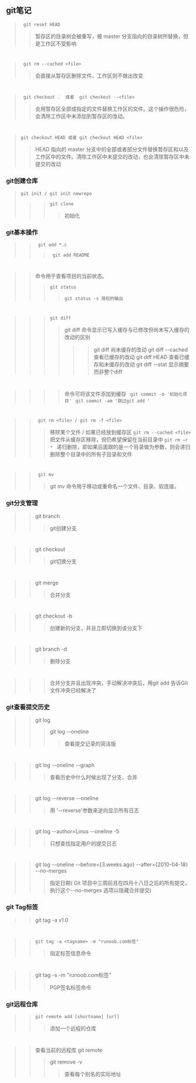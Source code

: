 ## git笔记
>``` git reset HEAD```
>> 暂存区的目录树会被重写，被 master 分支指向的目录树所替换，但是工作区不受影响
#
>``` git rm --cached <file>```
>> 会直接从暂存区删除文件，工作区则不做出改变
#
>``` git checkout .  或者  git checkout --<file>```
>> 会用暂存区全部或指定的文件替换工作区的文件。这个操作很危险，会清除工作区中未添加到暂存区的改动。
#
> ```git checkout HEAD 或者 git checkout HEAD <file>```
>> HEAD 指向的 master 分支中的全部或者部分文件替换暂存区和以及工作区中的文件。清除工作区中未提交的改动，也会清除暂存区中未提交的改动

### git创建仓库
>```git init / git init newrepo ```
>>>``` git clone ```
>>>> 初始化
### git基本操作
>>``` git add *.c```
>>>``` git add README```
#
>>命令用于查看项目的当前状态。
>>>```git status ```
>>>>```git status -s 简短的输出```
#
>>> ``` git diff ```
>>>>git diff 命令显示已写入缓存与已修改但尚未写入缓存的改动的区别
>>>>>>git diff 尚未缓存的改动
>>>>>>git  diff --cached查看已缓存的改动
>>>>>>git diff HEAD 查看已缓存和未缓存的改动
>>>>>>git diff --stat 显示摘要而非整个diff
#
>>>>命令可将该文件添加到缓存
>>``` git commit -m '初始化项目'```
>>>``` git commit -am '跳过git add '```
#
>> ``` git rm <file> / git rm -f <file>```
>>>移除某个文件 / 如果已经放到缓存区
>>```git rm --cached <file>```
>> 把文件从缓存区移除，但仍希望保留在当前目录中
>>>```git rm –r * ```
>>>递归删除，即如果后面跟的是一个目录做为参数，则会递归删除整个目录中的所有子目录和文件
#
>>``` git mv```
>>>git mv 命令用于移动或重命名一个文件、目录、软连接。

### git分支管理
>>git branch 
>>>git创建分支
#
>>git checkout 
>>>git切换分支
#
>>git merge 
>>>合并分支
#
>> git checkout -b 
>>> 创建新的分支，并且立即切换到该分支下
#
>> git branch -d 
>>> 删除分支
#
>>>合并分支并且出现冲突，手动解决冲突后，用git add 告诉Git文件冲突已经解决了

### git查看提交历史
>>git log 
>>>git log --oneline
>>>>查看提交记录的简洁版
#
>>git log --oneline --graph
>>>查看历史中什么时候出现了分支、合并
#
>>git log --reverse --oneline
>>>用 '--reverse'参数来逆向显示所有日志
#
>>git log --author=Linus --oneline -5
>>>只想查找指定用户的提交日志
#
>>git log --oneline --before={3.weeks.ago} --after={2010-04-18} --no-merges
>>>指定日期( Git 项目中三周前且在四月十八日之后的所有提交，执行这个--no-merges 选项以隐藏合并提交)

### git Tag标签
>>git tag -a v1.0 
#
>>```git tag -a <tagname> -m "runoob.com标签"```
>>>指定标签信息命令
#
>>git tag -s <tagname> -m "runoob.com标签"
>>>PGP签名标签命令

### git远程仓库
>>```git remote add [shortname] [url]```
>>>添加一个远程的仓库
#
>>查看当前的远程库 git remote
>>> git remove -v 
>>>>查看每个别名的实际地址
